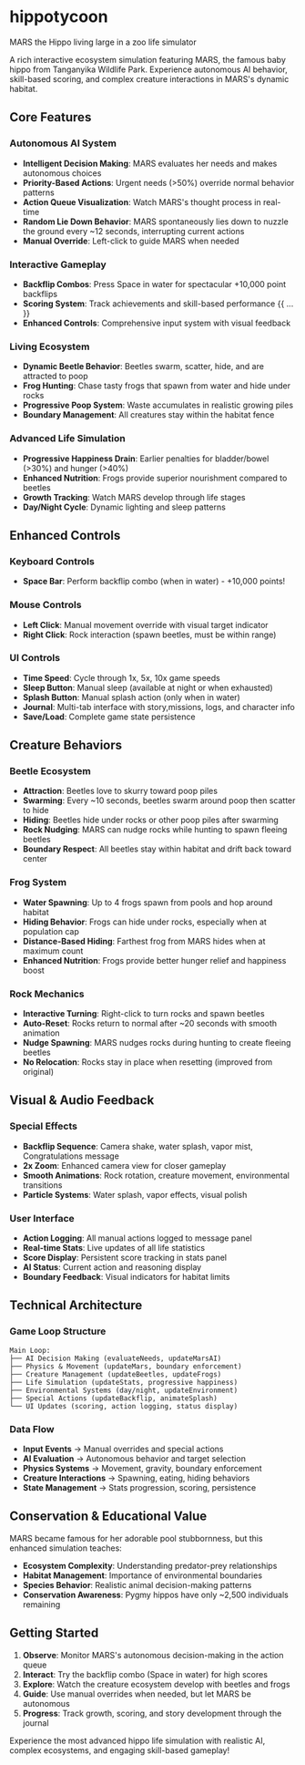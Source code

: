 # hippotycoon
MARS the Hippo living large in a zoo life simulator


A rich interactive ecosystem simulation featuring MARS, the famous baby hippo from Tanganyika Wildlife Park. Experience autonomous AI behavior, skill-based scoring, and complex creature interactions in MARS's dynamic habitat.

## Core Features

###  Autonomous AI System
- **Intelligent Decision Making**: MARS evaluates her needs and makes autonomous choices
- **Priority-Based Actions**: Urgent needs (>50%) override normal behavior patterns
- **Action Queue Visualization**: Watch MARS's thought process in real-time
- **Random Lie Down Behavior**: MARS spontaneously lies down to nuzzle the ground every ~12 seconds, interrupting current actions
- **Manual Override**: Left-click to guide MARS when needed

###  Interactive Gameplay
- **Backflip Combos**: Press Space in water for spectacular +10,000 point backflips
- **Scoring System**: Track achievements and skill-based performance
{{ ... }}
- **Enhanced Controls**: Comprehensive input system with visual feedback

###  Living Ecosystem
- **Dynamic Beetle Behavior**: Beetles swarm, scatter, hide, and are attracted to poop
- **Frog Hunting**: Chase tasty frogs that spawn from water and hide under rocks
- **Progressive Poop System**: Waste accumulates in realistic growing piles
- **Boundary Management**: All creatures stay within the habitat fence

###  Advanced Life Simulation
- **Progressive Happiness Drain**: Earlier penalties for bladder/bowel (>30%) and hunger (>40%)
- **Enhanced Nutrition**: Frogs provide superior nourishment compared to beetles
- **Growth Tracking**: Watch MARS develop through life stages
- **Day/Night Cycle**: Dynamic lighting and sleep patterns

## Enhanced Controls

### Keyboard Controls
- **Space Bar**: Perform backflip combo (when in water) - +10,000 points!

### Mouse Controls
- **Left Click**: Manual movement override with visual target indicator
- **Right Click**: Rock interaction (spawn beetles, must be within range)

### UI Controls
- **Time Speed**: Cycle through 1x, 5x, 10x game speeds
- **Sleep Button**: Manual sleep (available at night or when exhausted)
- **Splash Button**: Manual splash action (only when in water)
- **Journal**: Multi-tab interface with story,missions, logs, and character info
- **Save/Load**: Complete game state persistence

## Creature Behaviors

###  Beetle Ecosystem
- **Attraction**: Beetles love to skurry toward poop piles
- **Swarming**: Every ~10 seconds, beetles swarm around poop then scatter to hide
- **Hiding**: Beetles hide under rocks or other poop piles after swarming
- **Rock Nudging**: MARS can nudge rocks while hunting to spawn fleeing beetles
- **Boundary Respect**: All beetles stay within habitat and drift back toward center

###  Frog System
- **Water Spawning**: Up to 4 frogs spawn from pools and hop around habitat
- **Hiding Behavior**: Frogs can hide under rocks, especially when at population cap
- **Distance-Based Hiding**: Farthest frog from MARS hides when at maximum count
- **Enhanced Nutrition**: Frogs provide better hunger relief and happiness boost

###  Rock Mechanics
- **Interactive Turning**: Right-click to turn rocks and spawn beetles
- **Auto-Reset**: Rocks return to normal after ~20 seconds with smooth animation
- **Nudge Spawning**: MARS nudges rocks during hunting to create fleeing beetles
- **No Relocation**: Rocks stay in place when resetting (improved from original)

## Visual & Audio Feedback

###  Special Effects
- **Backflip Sequence**: Camera shake, water splash, vapor mist, Congratulations message
- **2x Zoom**: Enhanced camera view for closer gameplay
- **Smooth Animations**: Rock rotation, creature movement, environmental transitions
- **Particle Systems**: Water splash, vapor effects, visual polish

###  User Interface
- **Action Logging**: All manual actions logged to message panel
- **Real-time Stats**: Live updates of all life statistics
- **Score Display**: Persistent score tracking in stats panel
- **AI Status**: Current action and reasoning display
- **Boundary Feedback**: Visual indicators for habitat limits

## Technical Architecture

### Game Loop Structure
```
Main Loop:
├── AI Decision Making (evaluateNeeds, updateMarsAI)
├── Physics & Movement (updateMars, boundary enforcement)
├── Creature Management (updateBeetles, updateFrogs)
├── Life Simulation (updateStats, progressive happiness)
├── Environmental Systems (day/night, updateEnvironment)
├── Special Actions (updateBackflip, animateSplash)
└── UI Updates (scoring, action logging, status display)
```

### Data Flow
- **Input Events** → Manual overrides and special actions
- **AI Evaluation** → Autonomous behavior and target selection  
- **Physics Systems** → Movement, gravity, boundary enforcement
- **Creature Interactions** → Spawning, eating, hiding behaviors
- **State Management** → Stats progression, scoring, persistence

## Conservation & Educational Value

MARS became famous for her adorable pool stubbornness, but this enhanced simulation teaches:
- **Ecosystem Complexity**: Understanding predator-prey relationships
- **Habitat Management**: Importance of environmental boundaries
- **Species Behavior**: Realistic animal decision-making patterns
- **Conservation Awareness**: Pygmy hippos have only ~2,500 individuals remaining

## Getting Started

1. **Observe**: Monitor MARS's autonomous decision-making in the action queue
2. **Interact**: Try the backflip combo (Space in water) for high scores
3. **Explore**: Watch the creature ecosystem develop with beetles and frogs
4. **Guide**: Use manual overrides when needed, but let MARS be autonomous
5. **Progress**: Track growth, scoring, and story development through the journal

Experience the most advanced hippo life simulation with realistic AI, complex ecosystems, and engaging skill-based gameplay!

